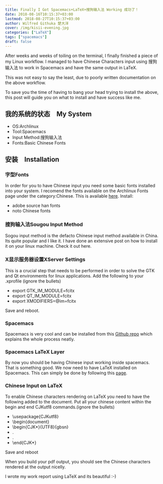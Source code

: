 ```yaml
---
title: Finally I Got Spacemacs+LaTeX+搜狗输入法 Working 成功了！
date: 2018-08-16T10:15:37+03:00
lastmod: 2018-08-27T10:15:37+03:00
author: Wilfred Githuka 楚大洋
cover: /img/kisii-evening.jpg
categories: ["LaTeX"]
tags: ["spacemacs"]
draft: false
---
```


After weeks and weeks of toiling on the terminal, I finally finished a piece
of my Linux workflow. I managed to have Chinese Characters input using
搜狗输入法 to work in Spacemacs and have the same output in LaTeX. 

<!--more-->
This was not easy to say the least, due to poorly written documentation on the above workflow.

To save you the time of having to bang your head trying to install the above, 
this post will guide you on what to install and have success like me.

## 我的系统的状态　My System
* OS:Archlinux
* Tool:Spacemacs
* Input Method:搜狗输入法
* Fonts:Basic Chinese Fonts

## 安装　Installation
### 字型Fonts
In order for you to have Chinese input you need some basic fonts installed
into your system. I recomend the fonts available on the Archlinux Fonts page
under the category:Chinese. This is available [here](https://wiki.archlinux.org/index.php/fonts#Chinese). Install:

* adobe source han fonts
* noto Chinese fonts

### 搜狗输入法Sougou Input Method
Sogou input method is the defacto Chinese input method available in China. Its
quite popular and I like it. I have done an extensive post on how to install
it on your linux machine. Check it out here.

### X显示服务器设置XServer Settings
This is a crucial step that needs to be performed in order to solve the GTK and
Qt environments for linux applications. Add the following to your .xprofile (ignore the bullets)

* export GTK_IM_MODULE=fcitx
* export QT_IM_MODULE=fcitx
* export XMODIFIERS=@im=fcitx

Save and reboot.

### Spacemacs
Spacemacs is very cool and can be installed from this [Github repo](https://github.com/syl20bnr/spacemacs) which explains the whole process neatly.

### Spacemacs LaTeX Layer
By now you should be having Chinese input working inside spacemacs. That is
something good. We now need to have LaTeX installed on Spacemacs. This can
simply be done by following this [page](https://github.com/syl20bnr/spacemacs/tree/master/layers/%2Blang/latex#install).

### Chinese Input on LaTeX
To enable Chinese characters rendering on LaTeX you need to have the following
added to the document. Put all your chinese content within the begin and end CJKutf8 commands.(ignore the bullets)

* \usepackage{CJKutf8}
* \begin{document}
* \begin{CJK*}{UTF8}{gbsn}
* .
* .
* \end{CJK*}

Save and reboot

When you build your pdf output, you should see the Chinese characters rendered
at the output nicelly.

I wrote my work report using LaTeX and its beautiful :-)
